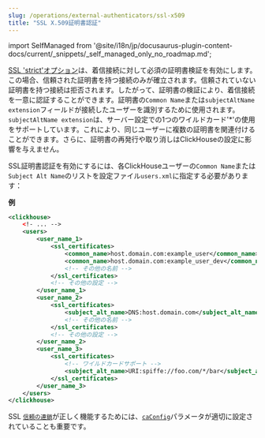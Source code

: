 ```yaml
---
slug: /operations/external-authenticators/ssl-x509
title: "SSL X.509証明書認証"
---
```

import SelfManaged from '@site/i18n/jp/docusaurus-plugin-content-docs/current/_snippets/_self_managed_only_no_roadmap.md';

<SelfManaged />

[SSL 'strict'オプション](../server-configuration-parameters/settings.md#openssl)は、着信接続に対して必須の証明書検証を有効にします。この場合、信頼された証明書を持つ接続のみが確立されます。信頼されていない証明書を持つ接続は拒否されます。したがって、証明書の検証により、着信接続を一意に認証することができます。証明書の`Common Name`または`subjectAltName extension`フィールドが接続したユーザーを識別するために使用されます。`subjectAltName extension`は、サーバー設定での1つのワイルドカード'*'の使用をサポートしています。これにより、同じユーザーに複数の証明書を関連付けることができます。さらに、証明書の再発行や取り消しはClickHouseの設定に影響を与えません。

SSL証明書認証を有効にするには、各ClickHouseユーザーの`Common Name`または`Subject Alt Name`のリストを設定ファイル`users.xml`に指定する必要があります：

**例**
```xml
<clickhouse>
    <!- ... -->
    <users>
        <user_name_1>
            <ssl_certificates>
                <common_name>host.domain.com:example_user</common_name>
                <common_name>host.domain.com:example_user_dev</common_name>
                <!-- その他の名前 -->
            </ssl_certificates>
            <!-- その他の設定 -->
        </user_name_1>
        <user_name_2>
            <ssl_certificates>
                <subject_alt_name>DNS:host.domain.com</subject_alt_name>
                <!-- その他の名前 -->
            </ssl_certificates>
            <!-- その他の設定 -->
        </user_name_2>
        <user_name_3>
            <ssl_certificates>
                <!-- ワイルドカードサポート -->
                <subject_alt_name>URI:spiffe://foo.com/*/bar</subject_alt_name>
            </ssl_certificates>
        </user_name_3>
    </users>
</clickhouse>
```

SSL [`信頼の連鎖`](https://en.wikipedia.org/wiki/Chain_of_trust)が正しく機能するためには、[`caConfig`](../server-configuration-parameters/settings.md#openssl)パラメータが適切に設定されていることも重要です。
